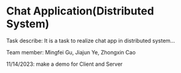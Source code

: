 # Chat Application(Distributed System)
Task describe: It is a task to realize chat app in distributed system...

Team member: Mingfei Gu, Jiajun Ye, Zhongxin Cao

11/14/2023: make a demo for Client and Server 

